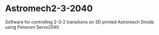 # Astromech2-3-2040
Software for controlling 2-3-2 transitions on 3D printed Astromech Droids using Pimoroni Servo2040
